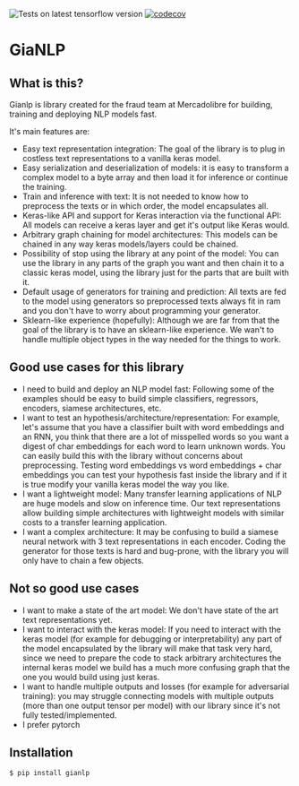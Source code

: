 ![Tests on latest tensorflow version](https://github.com/jian01/GiaNLP/actions/workflows/tests.yml/badge.svg?branch=main) [![codecov](https://codecov.io/gh/jian01/GiaNLP/branch/main/graph/badge.svg)](https://codecov.io/gh/jian01/GiaNLP)

# GiaNLP

## What is this?

Gianlp is library created for the fraud team at Mercadolibre for building, training and deploying NLP models fast.

It's main features are:
* Easy text representation integration: The goal of the library is to plug in costless text representations to a vanilla keras model.
* Easy serialization and deserialization of models: it is easy to transform a complex model to a byte array and then load it for inference or continue the training.
* Train and inference with text: It is not needed to know how to preprocess the texts or in which order, the model encapsulates all.
* Keras-like API and support for Keras interaction via the functional API: All models can receive a keras layer and get it's output like Keras would.
* Arbitrary graph chaining for model architectures: This models can be chained in any way keras models/layers could be chained.
* Possibility of stop using the library at any point of the model: You can use the library in any parts of the graph you want and then chain it to a classic keras model, using the library just for the parts that are built with it.
* Default usage of generators for training and prediction: All texts are fed to the model using generators so preprocessed texts always fit in ram and you don't have to worry about programming your generator.
* Sklearn-like experience (hopefully): Although we are far from that the goal of the library is to have an sklearn-like experience. We wan't to handle multiple object types in the way needed for the things to work.

## Good use cases for this library

* I need to build and deploy an NLP model fast: Following some of the examples should be easy to build simple classifiers, regressors, encoders, siamese architectures, etc.
* I want to test an hypothesis/architecture/representation: For example, let's assume that you have a classifier built with word embeddings and an RNN, you think that there are a lot of misspelled words so you want a digest of char embeddings for each word to learn unknown words. You can easily build this with the library without concerns about preprocessing. Testing word embeddings vs word embeddings + char embeddings you can test your hypothesis fast inside the library and if it is true modify your vanilla keras model the way you like.
* I want a lightweight model: Many transfer learning applications of NLP are huge models and slow on inference time. Our text representations allow building simple architectures with lightweight models with similar costs to a transfer learning application.
* I want a complex architecture: It may be confusing to build a siamese neural network with 3 text representations in each encoder. Coding the generator for those texts is hard and bug-prone, with the library you will only have to chain a few objects.

## Not so good use cases

* I want to make a state of the art model: We don't have state of the art text representations yet.
* I want to interact with the keras model: If you need to interact with the keras model (for example for debugging or interpretability) any part of the model encapsulated by the library will make that task very hard, since we need to prepare the code to stack arbitrary architectures the internal keras model we build has a much more confusing graph that the one you would build using just keras.
* I want to handle multiple outputs and losses (for example for adversarial training): you may struggle connecting models with multiple outputs (more than one output tensor per model) with our library since it's not fully tested/implemented.
* I prefer pytorch

## Installation

```bash
$ pip install gianlp
```